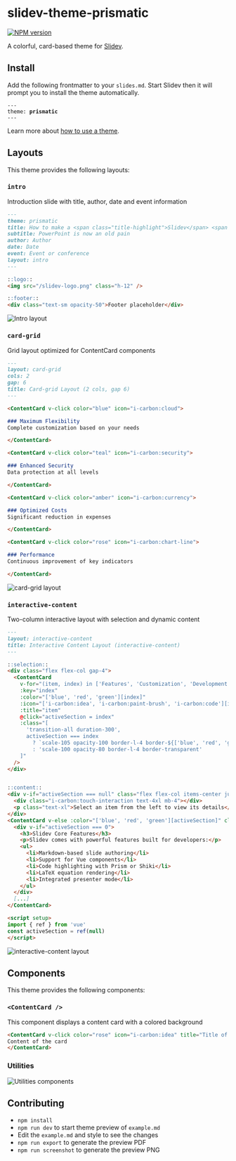 # slidev-theme-prismatic

[![NPM version](https://img.shields.io/npm/v/slidev-theme-prismatic?color=3AB9D4&label=)](https://www.npmjs.com/package/slidev-theme-prismatic)

A colorful, card-based theme for [Slidev](https://github.com/slidevjs/slidev).

<!--
  Put some screenshots here to demonstrate your theme

  Live demo: [...]
-->

## Install

Add the following frontmatter to your `slides.md`. Start Slidev then it will prompt you to install the theme automatically.

<pre><code>---
theme: <b>prismatic</b>
---</code></pre>

Learn more about [how to use a theme](https://sli.dev/guide/theme-addon#use-theme).

## Layouts

This theme provides the following layouts:

### `intro`
Introduction slide with title, author, date and event information

```markdown
---
theme: prismatic
title: How to make a <span class="title-highlight">Slidev</span> <span class="title-accent">theme?</span>
subtitle: PowerPoint is now an old pain
author: Author
date: Date
event: Event or conference
layout: intro
---

::logo::
<img src="/slidev-logo.png" class="h-12" />

::footer::
<div class="text-sm opacity-50">Footer placeholder</div>
```

![Intro layout](/assets/intro.png)

### `card-grid`
Grid layout optimized for ContentCard components

```markdown
---
layout: card-grid
cols: 2
gap: 6
title: Card-grid Layout (2 cols, gap 6)
---

<ContentCard v-click color="blue" icon="i-carbon:cloud">

### Maximum Flexibility
Complete customization based on your needs

</ContentCard>

<ContentCard v-click color="teal" icon="i-carbon:security">

### Enhanced Security
Data protection at all levels

</ContentCard>

<ContentCard v-click color="amber" icon="i-carbon:currency">

### Optimized Costs
Significant reduction in expenses

</ContentCard>

<ContentCard v-click color="rose" icon="i-carbon:chart-line">

### Performance
Continuous improvement of key indicators

</ContentCard>
```

![card-grid layout](/assets/card-grid.png)

### `interactive-content`
Two-column interactive layout with selection and dynamic content

```markdown
---
layout: interactive-content
title: Interactive Content Layout (interactive-content)
---

::selection::
<div class="flex flex-col gap-4">
  <ContentCard 
    v-for="(item, index) in ['Features', 'Customization', 'Development']" 
    :key="index"
    :color="['blue', 'red', 'green'][index]"
    :icon="['i-carbon:idea', 'i-carbon:paint-brush', 'i-carbon:code'][index]"
    :title="item"
    @click="activeSection = index"
    :class="[
      'transition-all duration-300',
      activeSection === index 
        ? `scale-105 opacity-100 border-l-4 border-${['blue', 'red', 'green'][index]}-500` 
        : 'scale-100 opacity-80 border-l-4 border-transparent'
    ]"
  />
</div>


::content::
<div v-if="activeSection === null" class="flex flex-col items-center justify-center h-full text-gray-400 dark:text-gray-500">
  <div class="i-carbon:touch-interaction text-4xl mb-4"></div>
  <p class="text-xl">Select an item from the left to view its details</p>
</div>
<ContentCard v-else :color="['blue', 'red', 'green'][activeSection]" class="p-4 h-full">
  <div v-if="activeSection === 0">
    <h3>Slidev Core Features</h3>
    <p>Slidev comes with powerful features built for developers:</p>
    <ul>
      <li>Markdown-based slide authoring</li>
      <li>Support for Vue components</li>
      <li>Code highlighting with Prism or Shiki</li>
      <li>LaTeX equation rendering</li>
      <li>Integrated presenter mode</li>
    </ul>
  </div>
  [...]
</ContentCard>

<script setup>
import { ref } from 'vue'
const activeSection = ref(null)
</script>
```

![interactive-content layout](/assets/interactive-content.png)

## Components

This theme provides the following components:

### `<ContentCard />`

This component displays a content card with a colored background

```html
<ContentCard v-click color="rose" icon="i-carbon:idea" title="Title of the content card">
Content of the card
</ContentCard>
```


### Utilities

![Utilities components](/assets/utilities.png)

## Contributing

- `npm install`
- `npm run dev` to start theme preview of `example.md`
- Edit the `example.md` and style to see the changes
- `npm run export` to generate the preview PDF
- `npm run screenshot` to generate the preview PNG
